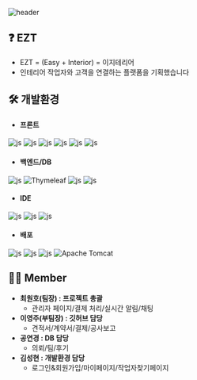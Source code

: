 ![header](https://capsule-render.vercel.app/api?type=waving&color=9ACB34&height=300&section=header&text=EZT%20&fontSize=90&fontColor=f7f5f5)

## ❓ EZT
- EZT = (Easy + Interior) = 이지테리어
- 인테리어 작업자와 고객을 연결하는 플랫폼을 기획했습니다

## 🛠 개발환경
- #### 프론트
![js](https://img.shields.io/badge/HTML-239120?style=for-the-badge&logo=html5&logoColor=white)
![js](https://img.shields.io/badge/JavaScript-F7DF1E?style=for-the-badge&logo=JavaScript&logoColor=white)
![js](https://img.shields.io/badge/CSS-239120?&style=for-the-badge&logo=css3&logoColor=white)
![js](https://img.shields.io/badge/React-20232A?style=for-the-badge&logo=react&logoColor=61DAFB)
![js](https://img.shields.io/badge/Bootstrap-563D7C?style=for-the-badge&logo=bootstrap&logoColor=white)
![js](https://img.shields.io/badge/jQuery-0769AD?style=for-the-badge&logo=jquery&logoColor=white)
- #### 백엔드/DB
![js](https://img.shields.io/badge/Spring-6DB33F?style=for-the-badge&logo=spring&logoColor=white)
![Thymeleaf](https://img.shields.io/badge/Thymeleaf-%23005C0F.svg?style=for-the-badge&logo=Thymeleaf&logoColor=white)
![js](https://img.shields.io/badge/Java-ED8B00?style=for-the-badge&logo=openjdk&logoColor=white)
![js](https://img.shields.io/badge/Oracle-F80000?style=for-the-badge&logo=Oracle&logoColor=white)
- #### IDE
![js](https://img.shields.io/badge/Eclipse-2C2255?style=for-the-badge&logo=eclipse&logoColor=white)
![js](https://img.shields.io/badge/Visual_Studio_Code-0078D4?style=for-the-badge&logo=visual%20studio%20code&logoColor=white)
![js](https://img.shields.io/badge/GitHub-100000?style=for-the-badge&logo=github&logoColor=white)
- #### 배포
![js](https://img.shields.io/badge/docker-%230db7ed.svg?style=for-the-badge&logo=docker&logoColor=white)
![js](https://img.shields.io/badge/Jenkins-D24939?style=for-the-badge&logo=Jenkins&logoColor=white)
![js](https://img.shields.io/badge/Amazon_AWS-232F3E?style=for-the-badge&logo=amazon-aws&logoColor=white)
![Apache Tomcat](https://img.shields.io/badge/apache%20tomcat-%23F8DC75.svg?style=for-the-badge&logo=apache-tomcat&logoColor=black)

## 🙋‍♀️ Member
- **최원호(팀장) : 프로젝트 총괄**
  - 관리자 페이지/결제 처리/실시간 알림/채팅
- **이영주(부팀장) : 깃허브 담당**
    - 견적서/계약서/결제/공사보고
- **공연경 : DB 담당**
    - 의뢰/팀/후기
- **김성현 : 개발환경 담당**
  - 로그인&회원가입/마이페이지/작업자찾기페이지
